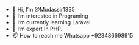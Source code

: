 - 👋 Hi, I’m @Mudassir1335
- 👀 I’m interested in Programing
- 🌱 I’m currently learning Laravel
- 💞️ I’m expert In PHP.
- 📫 How to reach me Whatsapp +923486698915

<!---
Mudassir1335/Mudassir1335 is a ✨ special ✨ repository because its `README.md` (this file) appears on your GitHub profile.
You can click the Preview link to take a look at your changes.
--->
